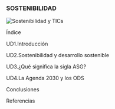 ### **SOSTENIBILIDAD**
![Sostenibilidad y TICs](https://img.shields.io/badge/Sostenibilidad-green?style=flat&labelColor=%23F48FB1&label=TICs%20y%20Medio%20Ambiente)

Índice

UD1.Introducción

UD2.Sostenibilidad y desarrollo sostenible

UD3.¿Qué significa la sigla ASG?

UD4.La Agenda 2030 y los ODS

Conclusiones

Referencias
